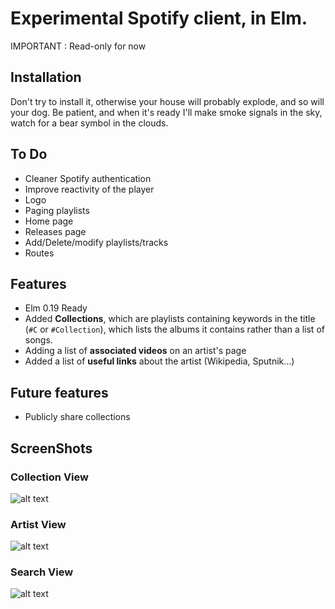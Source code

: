 # Experimental Spotify client, in Elm.
IMPORTANT : Read-only for now

## Installation
Don't try to install it, otherwise your house will probably explode, and so will your dog. Be patient, and when it's ready I'll make smoke signals in the sky, watch for a bear symbol in the clouds.

## To Do
- Cleaner Spotify authentication
- Improve reactivity of the player
- Logo
- Paging playlists
- Home page
- Releases page
- Add/Delete/modify playlists/tracks
- Routes

## Features
- Elm 0.19 Ready
- Added __Collections__, which are playlists containing keywords in the title (`#C` or `#Collection`), which lists the albums it contains rather than a list of songs. 
- Adding a list of __associated videos__ on an artist's page
- Added a list of __useful links__ about the artist (Wikipedia, Sputnik...)

## Future features
- Publicly share collections

## ScreenShots

### Collection View
![alt text](https://ibin.co/4JsvpqQSTBwX.png "Collection View")

### Artist View
![alt text](https://ibin.co/4Jsp7LUnHGqD.png "Artist View")

### Search View
![alt text](https://ibin.co/4JsvFJb16Z5l.png "Search View")
